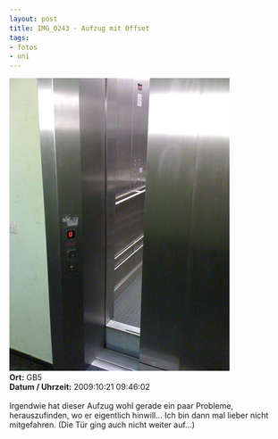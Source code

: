 ```yaml
--- 
layout: post
title: IMG_0243 - Aufzug mit Offset
tags: 
- fotos
- uni
---
```

<img src="/uploads/images/2010_05/IMG_0243.jpg" alt="IMG_0243 - Aufzug mit Offset" class="aligncenter" /><br />
<strong>Ort:</strong> GB5<br />
<strong>Datum / Uhrzeit:</strong> 2009:10:21 09:46:02<br />
<br />
Irgendwie hat dieser Aufzug wohl gerade ein paar Probleme, herauszufinden, wo er eigentlich hinwill... Ich bin dann mal lieber nicht mitgefahren. (Die Tür ging auch nicht weiter auf...)

